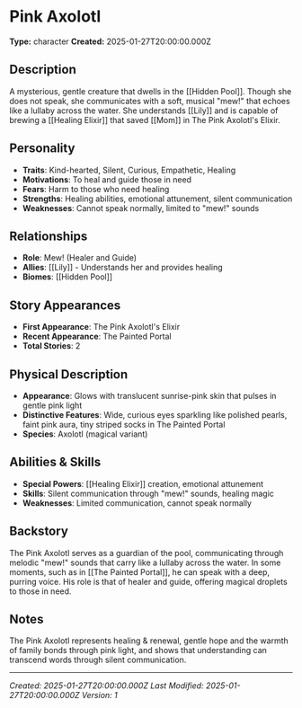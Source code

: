 # Pink Axolotl

**Type:** character
**Created:** 2025-01-27T20:00:00.000Z

## Description

A mysterious, gentle creature that dwells in the [[Hidden Pool]]. Though she does not speak, she communicates with a soft, musical "mew!" that echoes like a lullaby across the water. She understands [[Lily]] and is capable of brewing a [[Healing Elixir]] that saved [[Mom]] in The Pink Axolotl's Elixir.

## Personality

- **Traits**: Kind-hearted, Silent, Curious, Empathetic, Healing
- **Motivations**: To heal and guide those in need
- **Fears**: Harm to those who need healing
- **Strengths**: Healing abilities, emotional attunement, silent communication
- **Weaknesses**: Cannot speak normally, limited to "mew!" sounds

## Relationships

- **Role**: Mew! (Healer and Guide)
- **Allies**: [[Lily]] - Understands her and provides healing
- **Biomes**: [[Hidden Pool]]

## Story Appearances

- **First Appearance**: The Pink Axolotl's Elixir
- **Recent Appearance**: The Painted Portal
- **Total Stories**: 2

## Physical Description

- **Appearance**: Glows with translucent sunrise-pink skin that pulses in gentle pink light
- **Distinctive Features**: Wide, curious eyes sparkling like polished pearls, faint pink aura, tiny striped socks in The Painted Portal
- **Species**: Axolotl (magical variant)

## Abilities & Skills

- **Special Powers**: [[Healing Elixir]] creation, emotional attunement
- **Skills**: Silent communication through "mew!" sounds, healing magic
- **Weaknesses**: Limited communication, cannot speak normally

## Backstory

The Pink Axolotl serves as a guardian of the pool, communicating through melodic "mew!" sounds that carry like a lullaby across the water. In some moments, such as in [[The Painted Portal]], he can speak with a deep, purring voice. His role is that of healer and guide, offering magical droplets to those in need.

## Notes

The Pink Axolotl represents healing & renewal, gentle hope and the warmth of family bonds through pink light, and shows that understanding can transcend words through silent communication.

---
*Created: 2025-01-27T20:00:00.000Z*
*Last Modified: 2025-01-27T20:00:00.000Z*
*Version: 1*
